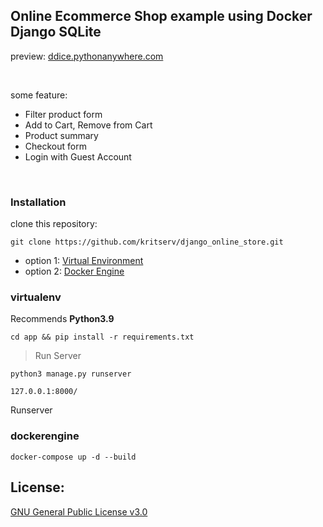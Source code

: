 ## Online Ecommerce Shop example using Docker Django SQLite

preview: [ddice.pythonanywhere.com](https://ddice.pythonanywhere.com/)

<br>

some feature: 

- Filter product form
- Add to Cart, Remove from Cart
- Product summary
- Checkout form
- Login with Guest Account

<br>

### Installation

clone this repository:

```
git clone https://github.com/kritserv/django_online_store.git
```

- option 1: <a href="#virtualenv">Virtual Environment</a>
- option 2: <a href="#dockerengine">Docker Engine</a>


### virtualenv

Recommends **Python3.9**

```
cd app && pip install -r requirements.txt
```

> Run Server

```
python3 manage.py runserver
```

```
127.0.0.1:8000/
```

Runserver

### dockerengine

```
docker-compose up -d --build
```

## License:

[GNU General Public License v3.0](LICENSE)
